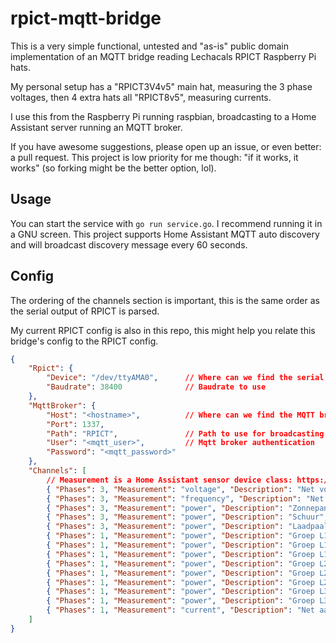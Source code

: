 # rpict-mqtt-bridge

This is a very simple functional, untested and "as-is" public domain implementation of an MQTT bridge reading Lechacals RPICT Raspberry Pi hats.

My personal setup has a "RPICT3V4v5" main hat, measuring the 3 phase voltages, then 4 extra hats all "RPICT8v5", measuring currents.

I use this from the Raspberry Pi running raspbian, broadcasting to a Home Assistant server running an MQTT broker.

If you have awesome suggestions, please open up an issue, or even better: a pull request. This project is low priority for me though: "if it works, it works" (so forking might be the better option, lol).

## Usage

You can start the service with `go run service.go`. I recommend running it in a GNU screen.
This project supports Home Assistant MQTT auto discovery and will broadcast discovery message every 60 seconds.

## Config

The ordering of the channels section is important, this is the same order as the serial output of RPICT is parsed.

My current RPICT config is also in this repo, this might help you relate this bridge's config to the RPICT config.

```json
{
    "Rpict": {
        "Device": "/dev/ttyAMA0",      // Where can we find the serial socket for RPICT
        "Baudrate": 38400              // Baudrate to use
    },
    "MqttBroker": {
        "Host": "<hostname>",          // Where can we find the MQTT broker
        "Port": 1337,
        "Path": "RPICT",               // Path to use for broadcasting all channels / measuremnts
        "User": "<mqtt_user>",         // Mqtt broker authentication
        "Password": "<mqtt_password>"
    },
    "Channels": [
        // Measurement is a Home Assistant sensor device class: https://www.home-assistant.io/integrations/sensor/
        { "Phases": 3, "Measurement": "voltage", "Description": "Net voltages", "Topic": "mains_voltage" },
        { "Phases": 3, "Measurement": "frequency", "Description": "Net frequenties", "Topic": "mains_frequency" },
        { "Phases": 3, "Measurement": "power", "Description": "Zonnepanelen", "Topic": "pv" },
        { "Phases": 3, "Measurement": "power", "Description": "Schuur", "Topic": "shed" },
        { "Phases": 3, "Measurement": "power", "Description": "Laadpaal", "Topic": "carcharger" },
        { "Phases": 1, "Measurement": "power", "Description": "Groep L1.4", "Topic": "GL1_4" },
        { "Phases": 1, "Measurement": "power", "Description": "Groep L1.5", "Topic": "GL1_5" },
        { "Phases": 1, "Measurement": "power", "Description": "Groep L1.6", "Topic": "GL1_6" },
        { "Phases": 1, "Measurement": "power", "Description": "Groep L2.1", "Topic": "GL2_1" },
        { "Phases": 1, "Measurement": "power", "Description": "Groep L2.2", "Topic": "GL2_2" },
        { "Phases": 1, "Measurement": "power", "Description": "Groep L2.3", "Topic": "GL2_3" },
        { "Phases": 1, "Measurement": "power", "Description": "Groep L3.5", "Topic": "GL3_5" },
        { "Phases": 1, "Measurement": "power", "Description": "Groep L3.6", "Topic": "GL3_6" },
        { "Phases": 1, "Measurement": "current", "Description": "Net aarde", "Topic": "mains_ground" }
    ]
}
```
